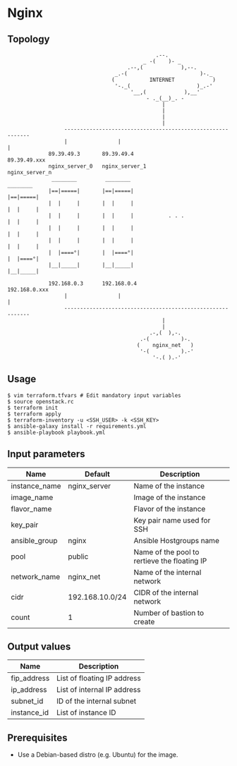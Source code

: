 # Nginx

## Topology
```
                                               .--.               
                                           _ -(    )- _           
                                      .--,(            ),--.      
                                  _.-(                       )-._ 
                                 (           INTERNET            )
                                  '-._(                     )_.-' 
                                       '__,(            ),__'     
                                            - ._(__)_. -          
                                                 |
                                                 |
                                                 |
                                                 |
                  -----------------------------------------------------------
                  |                |                                        |
             89.39.49.3       89.39.49.4                               89.39.49.xxx
             nginx_server_0   nginx_server_1                           nginx_server_n
              ________         ________                                 ________     
             |==|=====|       |==|=====|                               |==|=====|    
             |  |     |       |  |     |                               |  |     |    
             |  |     |       |  |     |           . . .               |  |     |    
             |  |     |       |  |     |                               |  |     |    
             |  |     |       |  |     |                               |  |     |    
             |  |====°|       |  |====°|                               |  |====°|    
             |__|_____|       |__|_____|                               |__|_____|    
             
             192.168.0.3      192.168.0.4                             192.168.0.xxx
                  |                |                                        |
                  -----------------------------------------------------------
                                                 |
                                                 |
                                             .-,(  ),-.    
                                          .-(          )-. 
                                         (    nginx_net   )
                                          '-(          ).-'
                                              '-.( ).-'    
```

## Usage
```
$ vim terraform.tfvars # Edit mandatory input variables
$ source openstack.rc
$ terraform init
$ terraform apply
$ terraform-inventory -u <SSH_USER> -k <SSH_KEY>
$ ansible-galaxy install -r requirements.yml
$ ansible-playbook playbook.yml
```
## Input parameters
| Name          | Default         | Description                                  |
|---------------|-----------------|----------------------------------------------|
| instance_name | nginx_server    | Name of the instance                         |
| image_name    |                 | Image of the instance                        |
| flavor_name   |                 | Flavor of the instance                       |
| key_pair      |                 | Key pair name used for SSH                   |
| ansible_group | nginx           | Ansible Hostgroups name                      |
| pool          | public          | Name of the pool to rertieve the floating IP |
| network_name  | nginx_net       | Name of the internal network                 |
| cidr          | 192.168.10.0/24 | CIDR of the internal network                 |
| count         | 1               | Number of bastion to create                  |

## Output values
| Name          | Description                                  |
|---------------|----------------------------------------------|
| fip_address   | List of floating IP address                  |
| ip_address    | List of internal IP address                  |
| subnet_id     | ID of the internal subnet                    |
| instance_id   | List of instance ID                          |

## Prerequisites
* Use a Debian-based distro (e.g. Ubuntu) for the image.
